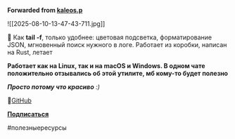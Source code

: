 **Forwarded from [kaleos.p](https://t.me/c/2093433296/2624)**

![[2025-08-10-13-47-43-711.jpg]]

🤍 Как **tail -f**, только удобнее: 
цветовая подсветка, форматирование JSON, мгновенный поиск нужного в логе. Работает из коробки, написан на Rust, летает

**Работает как на Linux, так и на macOS и Windows. В одном чате положительно отзывались об этой утилите, мб кому-то будет полезно**

***Просто потому что красиво** :)*

📱[GitHub](https://github.com/bensadeh/tailspin)

[**Подписаться**](https://t.me/+D6hk9KdX5QMxNjAy)

#полезныересурсы